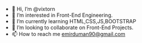 - 👋 Hi, I’m @vixtorn
- 👀 I’m interested in Front-End Engineering.
- 🌱 I’m currently learning HTML,CSS,JS,BOOTSTRAP
- 💞️ I’m looking to collaborate on Front-End Projects.
- 📫 How to reach me emirduman90@gmail.com

<!---
vixtorn/vixtorn is a ✨ special ✨ repository because its `README.md` (this file) appears on your GitHub profile.
You can click the Preview link to take a look at your changes.
--->
